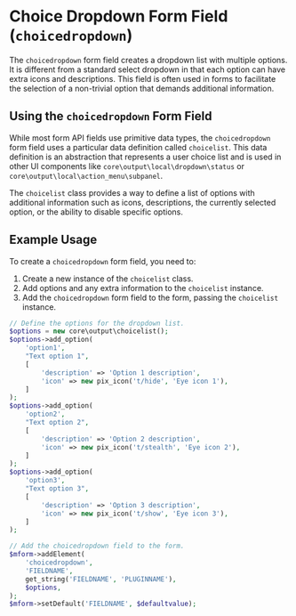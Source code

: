 # Choice Dropdown Form Field (`choicedropdown`)

The `choicedropdown` form field creates a dropdown list with multiple options. It is different from a
standard select dropdown in that each option can have extra icons and descriptions. This field is often
used in forms to facilitate the selection of a non-trivial option that demands additional information.

## Using the `choicedropdown` Form Field

While most form API fields use primitive data types, the `choicedropdown` form field uses a particular
data definition called `choicelist`. This data definition is an abstraction that represents a user
choice list and is used in other UI components like `core\output\local\dropdown\status`
or `core\output\local\action_menu\subpanel`.

The `choicelist` class provides a way to define a list of options with additional information such as icons,
descriptions, the currently selected option, or the ability to disable specific options.

## Example Usage

To create a `choicedropdown` form field, you need to:

1. Create a new instance of the `choicelist` class.
1. Add options and any extra information to the `choicelist` instance.
1. Add the `choicedropdown` form field to the form, passing the `choicelist` instance.

```php
// Define the options for the dropdown list.
$options = new core\output\choicelist();
$options->add_option(
    'option1',
    "Text option 1",
    [
        'description' => 'Option 1 description',
        'icon' => new pix_icon('t/hide', 'Eye icon 1'),
    ]
);
$options->add_option(
    'option2',
    "Text option 2",
    [
        'description' => 'Option 2 description',
        'icon' => new pix_icon('t/stealth', 'Eye icon 2'),
    ]
);
$options->add_option(
    'option3',
    "Text option 3",
    [
        'description' => 'Option 3 description',
        'icon' => new pix_icon('t/show', 'Eye icon 3'),
    ]
);

// Add the choicedropdown field to the form.
$mform->addElement(
    'choicedropdown',
    'FIELDNAME',
    get_string('FIELDNAME', 'PLUGINNAME'),
    $options,
);
$mform->setDefault('FIELDNAME', $defaultvalue);
```
